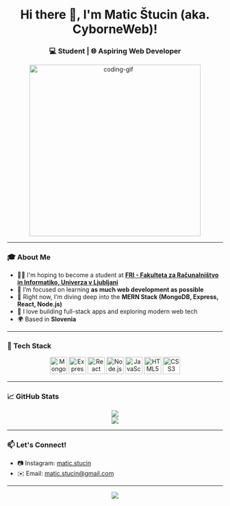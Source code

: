 <!-- Profile Header -->
<h1 align="center">Hi there 👋, I'm Matic Štucin (aka. CyborneWeb)!</h1>
<h3 align="center">💻 Student  | 🌐 Aspiring Web Developer</h3>

<p align="center">
  <img src="https://media.giphy.com/media/qgQUggAC3Pfv687qPC/giphy.gif" width="400" alt="coding-gif" />
</p>

---

### 🎓 About Me
- 👨‍🎓 I'm hoping to become a student at **[FRI - Fakulteta za Računalništvo in Informatiko, Univerza v Ljubljani](https://www.fri.uni-lj.si/)**  
- 🌱 I’m focused on learning **as much web development as possible**  
- 🚀 Right now, I’m diving deep into the **MERN Stack (MongoDB, Express, React, Node.js)**  
- 🔭 I love building full-stack apps and exploring modern web tech  
- 🌍 Based in **Slovenia**

---

### 🧰 Tech Stack

<p align="center">
  <img src="https://cdn.jsdelivr.net/gh/devicons/devicon/icons/mongodb/mongodb-original.svg" width="40" height="40" alt="MongoDB" />
  <img src="https://cdn.jsdelivr.net/gh/devicons/devicon/icons/express/express-original.svg" width="40" height="40" alt="Express" />
  <img src="https://cdn.jsdelivr.net/gh/devicons/devicon/icons/react/react-original.svg" width="40" height="40" alt="React" />
  <img src="https://cdn.jsdelivr.net/gh/devicons/devicon/icons/nodejs/nodejs-original.svg" width="40" height="40" alt="Node.js" />
  <img src="https://cdn.jsdelivr.net/gh/devicons/devicon/icons/javascript/javascript-original.svg" width="40" height="40" alt="JavaScript" />
  <img src="https://cdn.jsdelivr.net/gh/devicons/devicon/icons/html5/html5-original.svg" width="40" height="40" alt="HTML5" />
  <img src="https://cdn.jsdelivr.net/gh/devicons/devicon/icons/css3/css3-original.svg" width="40" height="40" alt="CSS3" />
</p>

---

### 📈 GitHub Stats

<p align="center">
<img src="https://github-readme-stats.vercel.app/api?username=CyborneWeb&show_icons=true&theme=tokyonight" /> <br>
<img src="https://github-readme-stats.vercel.app/api/top-langs/?username=CyborneWeb&layout=compact&theme=tokyonight" />
</p>

---

### 📫 Let's Connect!

- 📷 Instagram: [matic.stucin](https://www.instagram.com/matic_stucin/)
- ✉️ Email: [matic.stucin@gmail.com](mailto:matic.stucin@gmail.com)

---


<p align="center">
  <img src="https://readme-typing-svg.demolab.com?font=Fira+Code&weight=200&size=40&pause=1000&color=8D3E97&background=CAADB3&center=true&vCenter=true&width=474&lines=Welcome+to+my+Github" />
</p>



